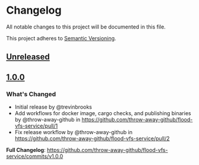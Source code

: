 # Changelog

All notable changes to this project will be documented in this file.

This project adheres to [Semantic Versioning](https://semver.org).

<!--
Note: In this file, do not use the hard wrap in the middle of a sentence for compatibility with GitHub comment style markdown rendering.
-->

## [Unreleased]

## [1.0.0]
### What's Changed
* Initial release by @trevinbrooks
* Add workflows for docker image, cargo checks, and publishing binaries by @throw-away-github in https://github.com/throw-away-github/flood-vfs-service/pull/1
* Fix release workflow by @throw-away-github in https://github.com/throw-away-github/flood-vfs-service/pull/2

**Full Changelog**: https://github.com/throw-away-github/flood-vfs-service/commits/v1.0.0

[Unreleased]: https://github.com/throw-away-github/flood-vfs-service/compare/v1.0.0...HEAD
[1.0.0]: https://github.com/throw-away-github/flood-vfs-service/releases/tag/v1.0.0